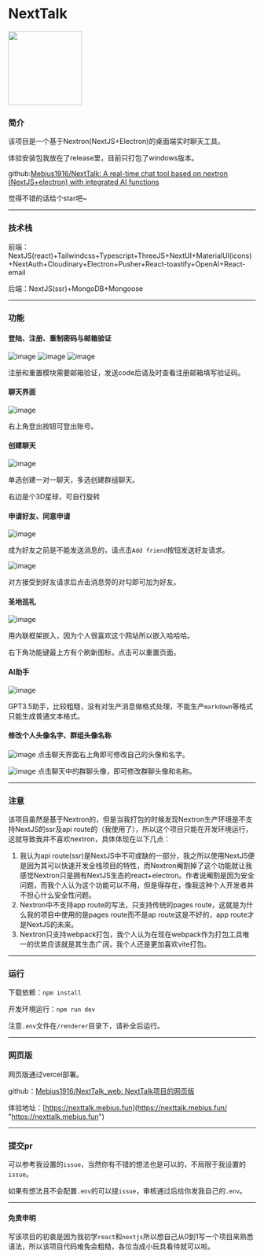 # NextTalk
<img src="https://github.com/user-attachments/assets/3cfb9427-4dae-4a69-b5c3-f3e34bf2df7b" width="150" height="150">

### 简介

该项目是一个基于Nextron(NextJS+Electron)的桌面端实时聊天工具。

体验安装包我放在了release里，目前只打包了windows版本。

github:[Mebius1916/NextTalk: A real-time chat tool based on nextron (NextJS+electron) with integrated AI functions](https://github.com/Mebius1916/NextTalk "Mebius1916/NextTalk: A real-time chat tool based on nextron (NextJS+electron) with integrated AI functions")

觉得不错的话给个star吧\~

***

### 技术栈

前端：NextJS(react)+Tailwindcss+Typescript+ThreeJS+NextUI+MaterialUI(icons)+NextAuth+Cloudinary+Electron+Pusher+React-toastify+OpenAI+React-email

后端：NextJS(ssr)+MongoDB+Mongoose

***

### 功能

#### 登陆、注册、重制密码与邮箱验证
![image](https://github.com/user-attachments/assets/321da116-38a6-488b-ad32-46fa50fb72a2)
![image](https://github.com/user-attachments/assets/bfe84366-22fa-4f92-bc7a-88d13e4e9a49)
![image](https://github.com/user-attachments/assets/ce871b89-7368-4bb1-b2a0-b8a080e7ba94)

注册和重置模块需要邮箱验证，发送code后请及时查看注册邮箱填写验证码。

#### 聊天界面
![image](https://github.com/user-attachments/assets/bfd1d4e5-755c-4572-a19b-dbf907857591)


右上角登出按钮可登出账号。

#### 创建聊天
![image](https://github.com/user-attachments/assets/b373ec86-5a7d-4b7b-b1de-dd03e1915674)


单选创建一对一聊天，多选创建群组聊天。

右边是个3D星球，可自行旋转

#### 申请好友、同意申请
![image](https://github.com/user-attachments/assets/66d9b0ce-481a-49d5-b0c4-36e589814422)


成为好友之前是不能发送消息的，请点击`Add friend`按钮发送好友请求。

![image](https://github.com/user-attachments/assets/ac8dc728-c32a-40a6-8323-748a83f967b1)

对方接受到好友请求后点击消息旁的对勾即可加为好友。

#### 圣地巡礼
![image](https://github.com/user-attachments/assets/dd897aa0-daf7-4906-84b9-239d5594046f)


用内联框架嵌入，因为个人很喜欢这个网站所以嵌入哈哈哈。

右下角功能键最上方有个刷新图标，点击可以重置页面。
#### AI助手
![image](https://github.com/user-attachments/assets/23c9d97b-4a4e-4e0a-a9ef-7c5e1fb6e984)


GPT3.5助手，比较粗糙，没有对生产消息做格式处理，不能生产`markdown`等格式只能生成普通文本格式。

#### 修改个人头像名字、群组头像名称
![image](https://github.com/user-attachments/assets/b1676f37-adb4-4014-812e-9738d38bd74c)
点击聊天界面右上角即可修改自己的头像和名字。

![image](https://github.com/user-attachments/assets/bee8e522-aacd-45a6-8324-19e85e341eef)
点击聊天中的群聊头像，即可修改群聊头像和名称。

***

### 注意

该项目虽然是基于Nextron的，但是当我打包的时候发现Nextron生产环境是不支持NextJS的ssr及api route的（我使用了），所以这个项目只能在开发环境运行，这就导致我并不喜欢nextron，具体体现在以下几点：

1. 我认为api route(ssr)是NextJS中不可或缺的一部分，我之所以使用NextJS便是因为其可以快速开发全栈项目的特性，而Nextron阉割掉了这个功能就让我感觉Nextron只是拥有NextJS生态的react+electron。作者说阉割是因为安全问题，而我个人认为这个功能可以不用，但是得存在，像我这种个人开发者并不担心什么安全性问题。
2. Nextron中不支持app route的写法，只支持传统的pages route，这就是为什么我的项目中使用的是pages route而不是ap route这是不好的，app route才是NextJS的未来。
3. Nextron只支持webpack打包，我个人认为在现在webpack作为打包工具唯一的优势应该就是其生态广阔，我个人还是更加喜欢vite打包。

***

### 运行

下载依赖：`npm install`

开发环境运行：`npm run dev`

注意`.env`文件在`/renderer`目录下，请补全后运行。

***

### 网页版

网页版通过vercel部署。

github：[Mebius1916/NextTalk\_web: NextTalk项目的网页版](https://github.com/Mebius1916/NextTalk_web "Mebius1916/NextTalk_web: NextTalk项目的网页版")

体验地址：[https://nexttalk.mebius.fun](https://nexttalk.mebius.fun/ "https://nexttalk.mebius.fun")

***

### 提交pr

可以参考我设置的`issue`，当然你有不错的想法也是可以的，不局限于我设置的`issue`。

如果有想法且不会配置`.env`的可以提`issue`，审核通过后给你发我自己的`.env`。

***

#### 免责申明

写该项目的初衷是因为我初学`react`和`nextjs`所以想自己从0到1写一个项目来熟悉语法，所以该项目代码难免会粗糙，各位当成小玩具看待就可以啦。

